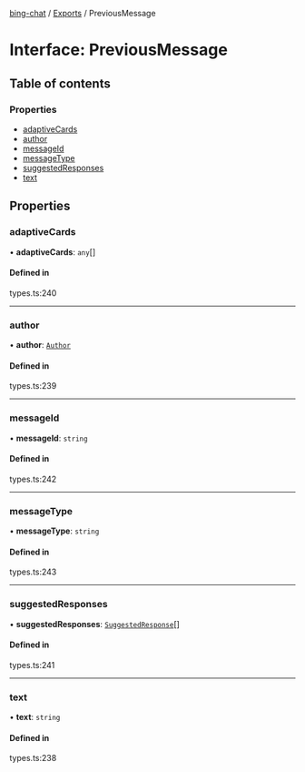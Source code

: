 [bing-chat](../readme.md) / [Exports](../modules.md) / PreviousMessage

# Interface: PreviousMessage

## Table of contents

### Properties

- [adaptiveCards](PreviousMessage.md#adaptivecards)
- [author](PreviousMessage.md#author)
- [messageId](PreviousMessage.md#messageid)
- [messageType](PreviousMessage.md#messagetype)
- [suggestedResponses](PreviousMessage.md#suggestedresponses)
- [text](PreviousMessage.md#text)

## Properties

### adaptiveCards

• **adaptiveCards**: `any`[]

#### Defined in

types.ts:240

___

### author

• **author**: [`Author`](../modules.md#author)

#### Defined in

types.ts:239

___

### messageId

• **messageId**: `string`

#### Defined in

types.ts:242

___

### messageType

• **messageType**: `string`

#### Defined in

types.ts:243

___

### suggestedResponses

• **suggestedResponses**: [`SuggestedResponse`](SuggestedResponse.md)[]

#### Defined in

types.ts:241

___

### text

• **text**: `string`

#### Defined in

types.ts:238
